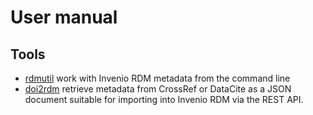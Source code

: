 
User manual
===========

Tools
-----

- [rdmutil](rdmutil.1.md) work with Invenio RDM metadata from the command line
- [doi2rdm](doi2rdm.1.md) retrieve metadata from CrossRef or DataCite as a JSON document suitable for importing into Invenio RDM via the REST API.


